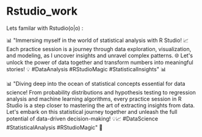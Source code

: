 # Rstudio_work
Lets familar with Rstudio(o|o) 
:

📊 "Immersing myself in the world of statistical analysis with R Studio! 📈 Each practice session is a journey through data exploration, visualization, and modeling, as I uncover insights and unravel complex patterns. 🌐 Let's unlock the power of data together and transform numbers into meaningful stories! 💡 #DataAnalysis #RStudioMagic #StatisticalInsights" 📊




📊 "Diving deep into the ocean of statistical concepts essential for data science! From probability distributions and hypothesis testing to regression analysis and machine learning algorithms, every practice session in R Studio is a step closer to mastering the art of extracting insights from data. Let's embark on this statistical journey together and unleash the full potential of data-driven decision-making! 💡📈 #DataScience #StatisticalAnalysis #RStudioMagic" 🌟
